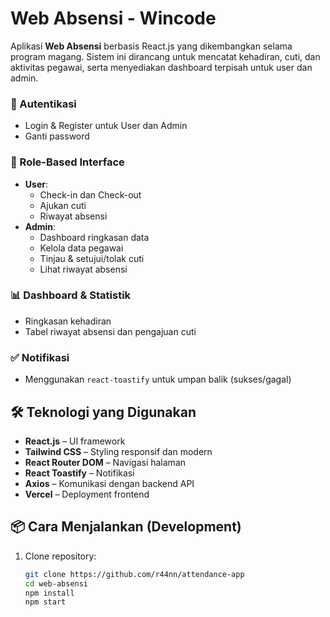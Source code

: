 # Web Absensi  - Wincode

Aplikasi **Web Absensi** berbasis React.js yang dikembangkan selama program magang. Sistem ini dirancang untuk mencatat kehadiran, cuti, dan aktivitas pegawai, serta menyediakan dashboard terpisah untuk user dan admin.



### 🔐 Autentikasi
- Login & Register untuk User dan Admin
- Ganti password

### 👤 Role-Based Interface
- **User**:
  - Check-in dan Check-out
  - Ajukan cuti
  - Riwayat absensi
- **Admin**:
  - Dashboard ringkasan data
  - Kelola data pegawai
  - Tinjau & setujui/tolak cuti
  - Lihat riwayat absensi

### 📊 Dashboard & Statistik
- Ringkasan kehadiran
- Tabel riwayat absensi dan pengajuan cuti

### ✅ Notifikasi
- Menggunakan `react-toastify` untuk umpan balik (sukses/gagal)

## 🛠️ Teknologi yang Digunakan

- **React.js** – UI framework
- **Tailwind CSS** – Styling responsif dan modern
- **React Router DOM** – Navigasi halaman
- **React Toastify** – Notifikasi
- **Axios** – Komunikasi dengan backend API
- **Vercel** – Deployment frontend


## 📦 Cara Menjalankan (Development)

1. Clone repository:
   ```bash
   git clone https://github.com/r44nn/attendance-app
   cd web-absensi
   npm install
   npm start




